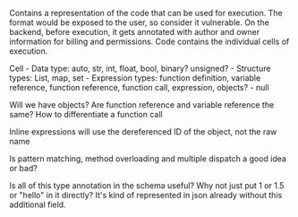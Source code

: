 Contains a representation of the code that can be used for execution. 
The format would be exposed to the user, so consider it vulnerable. 
On the backend, before execution, it gets annotated with author and owner information for billing and permissions.
Code contains the individual cells of execution. 

Cell
    - Data type: auto, str, int, float, bool, binary? unsigned?
    - Structure types: List, map, set
    - Expression types: function definition, variable reference, function reference, function call, expression, objects?
    - null

Will we have objects?
Are function reference and variable reference the same?
How to differentiate a function call

Inline expressions will use the dereferenced ID of the object, not the raw name 

Is pattern matching, method overloading and multiple dispatch a good idea or bad?

Is all of this type annotation in the schema useful? 
Why not just put 1 or 1.5 or "hello" in it directly?
It's kind of represented in json already without this additional field. 

